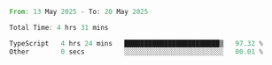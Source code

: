 <!--START_SECTION:waka-->

```rust
From: 13 May 2025 - To: 20 May 2025

Total Time: 4 hrs 31 mins

TypeScript   4 hrs 24 mins   ████████████████████████▒   97.32 %
Other        0 secs          ░░░░░░░░░░░░░░░░░░░░░░░░░   00.01 %
```

<!--END_SECTION:waka-->
